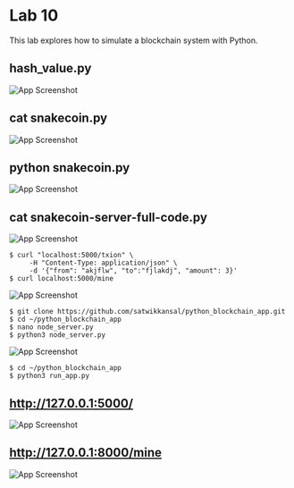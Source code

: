 
# Lab 10

This lab explores how to simulate a blockchain system with Python.

## hash_value.py
![App Screenshot]()

## cat snakecoin.py
![App Screenshot]()
## python snakecoin.py
![App Screenshot]()
## cat snakecoin-server-full-code.py
![App Screenshot]()
```
$ curl "localhost:5000/txion" \
     -H "Content-Type: application/json" \
     -d '{"from": "akjflw", "to":"fjlakdj", "amount": 3}'
$ curl localhost:5000/mine
```
![App Screenshot]()

```
$ git clone https://github.com/satwikkansal/python_blockchain_app.git
$ cd ~/python_blockchain_app
$ nano node_server.py
$ python3 node_server.py
```
![App Screenshot]()

```
$ cd ~/python_blockchain_app
$ python3 run_app.py
```
## http://127.0.0.1:5000/
![App Screenshot]()
## http://127.0.0.1:8000/mine
![App Screenshot]()